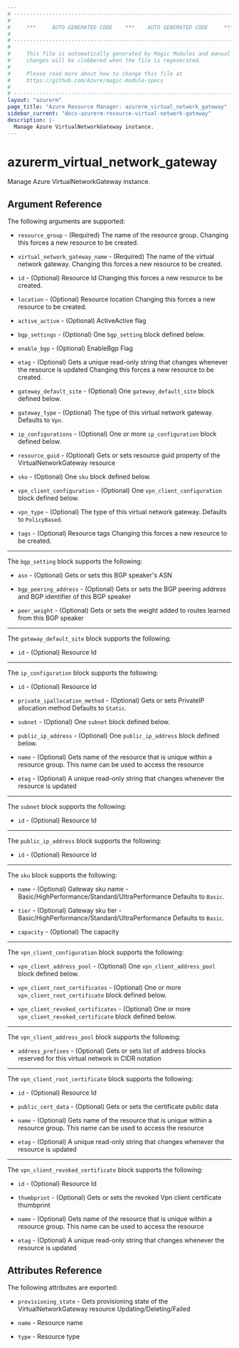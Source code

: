 ```yaml
---
# ----------------------------------------------------------------------------
#
#     ***     AUTO GENERATED CODE    ***    AUTO GENERATED CODE     ***
#
# ----------------------------------------------------------------------------
#
#     This file is automatically generated by Magic Modules and manual
#     changes will be clobbered when the file is regenerated.
#
#     Please read more about how to change this file at
#     https://github.com/Azure/magic-module-specs
#
# ----------------------------------------------------------------------------
layout: "azurerm"
page_title: "Azure Resource Manager: azurerm_virtual_network_gateway"
sidebar_current: "docs-azurerm-resource-virtual-network-gateway"
description: |-
  Manage Azure VirtualNetworkGateway instance.
---
```


# azurerm_virtual_network_gateway

Manage Azure VirtualNetworkGateway instance.


## Argument Reference

The following arguments are supported:

* `resource_group` - (Required) The name of the resource group. Changing this forces a new resource to be created.

* `virtual_network_gateway_name` - (Required) The name of the virtual network gateway. Changing this forces a new resource to be created.

* `id` - (Optional) Resource Id Changing this forces a new resource to be created.

* `location` - (Optional) Resource location Changing this forces a new resource to be created.

* `active_active` - (Optional) ActiveActive flag

* `bgp_settings` - (Optional) One `bgp_setting` block defined below.

* `enable_bgp` - (Optional) EnableBgp Flag

* `etag` - (Optional) Gets a unique read-only string that changes whenever the resource is updated Changing this forces a new resource to be created.

* `gateway_default_site` - (Optional) One `gateway_default_site` block defined below.

* `gateway_type` - (Optional) The type of this virtual network gateway. Defaults to `Vpn`.

* `ip_configurations` - (Optional) One or more `ip_configuration` block defined below.

* `resource_guid` - (Optional) Gets or sets resource guid property of the VirtualNetworkGateway resource

* `sku` - (Optional) One `sku` block defined below.

* `vpn_client_configuration` - (Optional) One `vpn_client_configuration` block defined below.

* `vpn_type` - (Optional) The type of this virtual network gateway. Defaults to `PolicyBased`.

* `tags` - (Optional) Resource tags Changing this forces a new resource to be created.

---

The `bgp_setting` block supports the following:

* `asn` - (Optional) Gets or sets this BGP speaker's ASN

* `bgp_peering_address` - (Optional) Gets or sets the BGP peering address and BGP identifier of this BGP speaker

* `peer_weight` - (Optional) Gets or sets the weight added to routes learned from this BGP speaker

---

The `gateway_default_site` block supports the following:

* `id` - (Optional) Resource Id

---

The `ip_configuration` block supports the following:

* `id` - (Optional) Resource Id

* `private_ipallocation_method` - (Optional) Gets or sets PrivateIP allocation method Defaults to `Static`.

* `subnet` - (Optional) One `subnet` block defined below.

* `public_ip_address` - (Optional) One `public_ip_address` block defined below.

* `name` - (Optional) Gets name of the resource that is unique within a resource group. This name can be used to access the resource

* `etag` - (Optional) A unique read-only string that changes whenever the resource is updated


---

The `subnet` block supports the following:

* `id` - (Optional) Resource Id

---

The `public_ip_address` block supports the following:

* `id` - (Optional) Resource Id

---

The `sku` block supports the following:

* `name` - (Optional) Gateway sku name -Basic/HighPerformance/Standard/UltraPerformance Defaults to `Basic`.

* `tier` - (Optional) Gateway sku tier -Basic/HighPerformance/Standard/UltraPerformance Defaults to `Basic`.

* `capacity` - (Optional) The capacity

---

The `vpn_client_configuration` block supports the following:

* `vpn_client_address_pool` - (Optional) One `vpn_client_address_pool` block defined below.

* `vpn_client_root_certificates` - (Optional) One or more `vpn_client_root_certificate` block defined below.

* `vpn_client_revoked_certificates` - (Optional) One or more `vpn_client_revoked_certificate` block defined below.


---

The `vpn_client_address_pool` block supports the following:

* `address_prefixes` - (Optional) Gets or sets list of address blocks reserved for this virtual network in CIDR notation

---

The `vpn_client_root_certificate` block supports the following:

* `id` - (Optional) Resource Id

* `public_cert_data` - (Optional) Gets or sets the certificate public data

* `name` - (Optional) Gets name of the resource that is unique within a resource group. This name can be used to access the resource

* `etag` - (Optional) A unique read-only string that changes whenever the resource is updated

---

The `vpn_client_revoked_certificate` block supports the following:

* `id` - (Optional) Resource Id

* `thumbprint` - (Optional) Gets or sets the revoked Vpn client certificate thumbprint

* `name` - (Optional) Gets name of the resource that is unique within a resource group. This name can be used to access the resource

* `etag` - (Optional) A unique read-only string that changes whenever the resource is updated

## Attributes Reference

The following attributes are exported:

* `provisioning_state` - Gets provisioning state of the VirtualNetworkGateway resource Updating/Deleting/Failed

* `name` - Resource name

* `type` - Resource type
